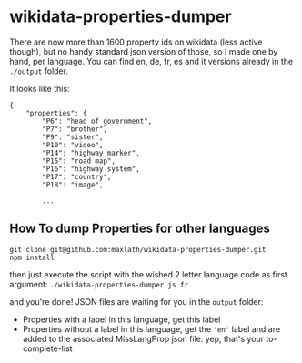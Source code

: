 wikidata-properties-dumper
==========================

There are now more than 1600 property ids on wikidata (less active though), but no handy standard json version of those, so I made one by hand, per language.
You can find en, de, fr, es and it versions already in the `./output` folder.

It looks like this:
```
{
    "properties": {
        "P6": "head of government",
        "P7": "brother",
        "P9": "sister",
        "P10": "video",
        "P14": "highway marker",
        "P15": "road map",
        "P16": "highway system",
        "P17": "country",
        "P18": "image",

        ...
```

How To dump Properties for other languages
-------
```
git clone git@github.com:maxlath/wikidata-properties-dumper.git
npm install
```

then just execute the script with the wished 2 letter language code as first argument:
`./wikidata-properties-dumper.js fr`

and you're done! JSON files are waiting for you in the `output` folder:
* Properties with a label in this language, get this label
* Properties without a label in this language, get the `'en'` label and are added to the associated MissLangProp json file: yep, that's your to-complete-list

